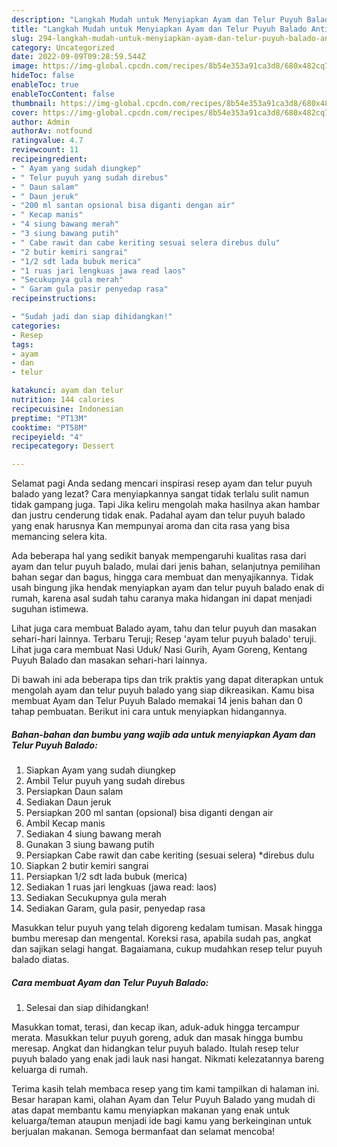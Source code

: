 ```yaml
---
description: "Langkah Mudah untuk Menyiapkan Ayam dan Telur Puyuh Balado Anti Gagal"
title: "Langkah Mudah untuk Menyiapkan Ayam dan Telur Puyuh Balado Anti Gagal"
slug: 294-langkah-mudah-untuk-menyiapkan-ayam-dan-telur-puyuh-balado-anti-gagal
category: Uncategorized
date: 2022-09-09T09:28:59.544Z
image: https://img-global.cpcdn.com/recipes/8b54e353a91ca3d8/680x482cq70/ayam-dan-telur-puyuh-balado-foto-resep-utama.jpg
hideToc: false
enableToc: true
enableTocContent: false
thumbnail: https://img-global.cpcdn.com/recipes/8b54e353a91ca3d8/680x482cq70/ayam-dan-telur-puyuh-balado-foto-resep-utama.jpg
cover: https://img-global.cpcdn.com/recipes/8b54e353a91ca3d8/680x482cq70/ayam-dan-telur-puyuh-balado-foto-resep-utama.jpg
author: Admin
authorAv: notfound
ratingvalue: 4.7
reviewcount: 11
recipeingredient:
- " Ayam yang sudah diungkep"
- " Telur puyuh yang sudah direbus"
- " Daun salam"
- " Daun jeruk"
- "200 ml santan opsional bisa diganti dengan air"
- " Kecap manis"
- "4 siung bawang merah"
- "3 siung bawang putih"
- " Cabe rawit dan cabe keriting sesuai selera direbus dulu"
- "2 butir kemiri sangrai"
- "1/2 sdt lada bubuk merica"
- "1 ruas jari lengkuas jawa read laos"
- "Secukupnya gula merah"
- " Garam gula pasir penyedap rasa"
recipeinstructions:

- "Sudah jadi dan siap dihidangkan!"
categories:
- Resep
tags:
- ayam
- dan
- telur

katakunci: ayam dan telur 
nutrition: 144 calories
recipecuisine: Indonesian
preptime: "PT13M"
cooktime: "PT58M"
recipeyield: "4"
recipecategory: Dessert

---
```



Selamat pagi Anda sedang mencari inspirasi resep ayam dan telur puyuh balado yang lezat? Cara menyiapkannya sangat tidak terlalu sulit namun tidak gampang juga. Tapi Jika keliru mengolah maka hasilnya akan hambar dan justru cenderung tidak enak. Padahal ayam dan telur puyuh balado yang enak harusnya Kan mempunyai aroma dan cita rasa yang bisa memancing selera kita.


Ada beberapa hal yang sedikit banyak mempengaruhi kualitas rasa dari ayam dan telur puyuh balado, mulai dari jenis bahan, selanjutnya pemilihan bahan segar dan bagus, hingga cara membuat dan menyajikannya. Tidak usah bingung jika hendak menyiapkan ayam dan telur puyuh balado enak di rumah, karena asal sudah tahu caranya maka hidangan ini dapat menjadi suguhan istimewa.

Lihat juga cara membuat Balado ayam, tahu dan telur puyuh dan masakan sehari-hari lainnya. Terbaru Teruji; Resep &#39;ayam telur puyuh balado&#39; teruji. Lihat juga cara membuat Nasi Uduk/ Nasi Gurih, Ayam Goreng, Kentang Puyuh Balado dan masakan sehari-hari lainnya.


Di bawah ini ada beberapa tips dan trik praktis yang dapat diterapkan untuk mengolah ayam dan telur puyuh balado yang siap dikreasikan. Kamu bisa membuat Ayam dan Telur Puyuh Balado memakai 14 jenis bahan dan 0 tahap pembuatan. Berikut ini cara untuk menyiapkan hidangannya.

<!--inarticleads1-->

##### Bahan-bahan dan bumbu yang wajib ada untuk menyiapkan Ayam dan Telur Puyuh Balado:

1. Siapkan  Ayam yang sudah diungkep
1. Ambil  Telur puyuh yang sudah direbus
1. Persiapkan  Daun salam
1. Sediakan  Daun jeruk
1. Persiapkan 200 ml santan (opsional) bisa diganti dengan air
1. Ambil  Kecap manis
1. Sediakan 4 siung bawang merah
1. Gunakan 3 siung bawang putih
1. Persiapkan  Cabe rawit dan cabe keriting (sesuai selera) *direbus dulu
1. Siapkan 2 butir kemiri sangrai
1. Persiapkan 1/2 sdt lada bubuk (merica)
1. Sediakan 1 ruas jari lengkuas (jawa read: laos)
1. Sediakan Secukupnya gula merah
1. Sediakan  Garam, gula pasir, penyedap rasa


Masukkan telur puyuh yang telah digoreng kedalam tumisan. Masak hingga bumbu meresap dan mengental. Koreksi rasa, apabila sudah pas, angkat dan sajikan selagi hangat. Bagaiamana, cukup mudahkan resep telur puyuh balado diatas. 

<!--inarticleads2-->

##### Cara membuat Ayam dan Telur Puyuh Balado:


1. Selesai dan siap dihidangkan!

Masukkan tomat, terasi, dan kecap ikan, aduk-aduk hingga tercampur merata. Masukkan telur puyuh goreng, aduk dan masak hingga bumbu meresap. Angkat dan hidangkan telur puyuh balado. Itulah resep telur puyuh balado yang enak jadi lauk nasi hangat. Nikmati kelezatannya bareng keluarga di rumah. 

Terima kasih telah membaca resep yang tim kami tampilkan di halaman ini. Besar harapan kami, olahan Ayam dan Telur Puyuh Balado yang mudah di atas dapat membantu kamu menyiapkan makanan yang enak untuk keluarga/teman ataupun menjadi ide bagi kamu yang berkeinginan untuk berjualan makanan. Semoga bermanfaat dan selamat mencoba!
